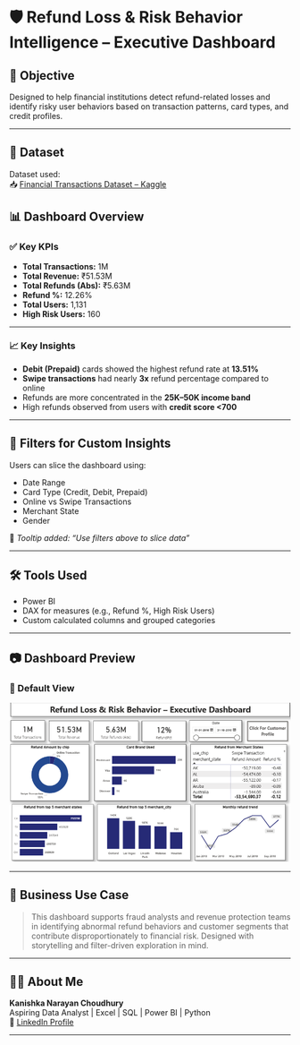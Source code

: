 # 🛡️ Refund Loss & Risk Behavior Intelligence – Executive Dashboard

## 📌 Objective
Designed to help financial institutions detect refund-related losses and identify risky user behaviors based on transaction patterns, card types, and credit profiles.

---

## 📂 Dataset

Dataset used:  
📥 [Financial Transactions Dataset – Kaggle](https://www.kaggle.com/datasets/computingvictor/transactions-fraud-datasets)


## 📊 Dashboard Overview

### ✅ Key KPIs
- **Total Transactions:** 1M
- **Total Revenue:** ₹51.53M
- **Total Refunds (Abs):** ₹5.63M
- **Refund %:** 12.26%
- **Total Users:** 1,131
- **High Risk Users:** 160

---

### 📈 Key Insights
- **Debit (Prepaid)** cards showed the highest refund rate at **13.51%**
- **Swipe transactions** had nearly **3x** refund percentage compared to online
- Refunds are more concentrated in the **25K–50K income band**
- High refunds observed from users with **credit score <700**

---

## 🎯 Filters for Custom Insights
Users can slice the dashboard using:
- Date Range
- Card Type (Credit, Debit, Prepaid)
- Online vs Swipe Transactions
- Merchant State
- Gender

📎 *Tooltip added: “Use filters above to slice data”*

---

## 🛠️ Tools Used
- Power BI
- DAX for measures (e.g., Refund %, High Risk Users)
- Custom calculated columns and grouped categories

---

## 📷 Dashboard Preview

### 🔹 Default View

![Dashboard Screenshot](dashboard.png)

---

## 🧠 Business Use Case
> This dashboard supports fraud analysts and revenue protection teams in identifying abnormal refund behaviors and customer segments that contribute disproportionately to financial risk. Designed with storytelling and filter-driven exploration in mind.

---

## 🙋‍♂️ About Me

**Kanishka Narayan Choudhury**  
Aspiring Data Analyst | Excel | SQL | Power BI | Python  
🔗 [LinkedIn Profile](https://www.linkedin.com/in/kanishka-n-choudhury/)

---
